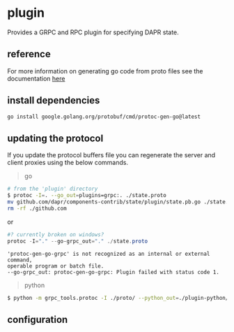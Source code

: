 # plugin

Provides a GRPC and RPC plugin for specifying DAPR state. 

## reference

For more information on generating go code from proto files see the documentation [here](https://developers.google.com/protocol-buffers/docs/reference/go-generated#package)

## install dependencies

```bash
go install google.golang.org/protobuf/cmd/protoc-gen-go@latest
```

## updating the protocol

If you update the protocol buffers file you can regenerate the server and client proxies using the below commands. 

> go

```bash
# from the 'plugin' directory
$ protoc -I=. --go_out=plugins=grpc:. ./state.proto 
mv github.com/dapr/components-contrib/state/plugin/state.pb.go ./state.pb.go
rm -rf ./github.com

```

or 

```powershell
#? currently broken on windows?
protoc -I="." --go-grpc_out="." ./state.proto
```

```
'protoc-gen-go-grpc' is not recognized as an internal or external command,
operable program or batch file.
--go-grpc_out: protoc-gen-go-grpc: Plugin failed with status code 1.
```

> python

```bash
$ python -m grpc_tools.protoc -I ./proto/ --python_out=./plugin-python/ --grpc_python_out=./plugin-python/ ./proto/kv.proto
```

## configuration


